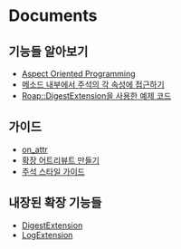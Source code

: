 Documents
====

기능들 알아보기
----
* [Aspect Oriented Programming](aop.md)
* [메소드 내부에서 주석의 각 속성에 접근하기](method_attr.md)
* [Roap::DigestExtension을 사용한 예제 코드]()

가이드
----
* [on_attr](on_attr.md)
* [확장 어트리뷰트 만들기](custom_extension.md)
* [주석 스타일 가이드](comment_style.md)

내장된 확장 기능들
----
* [DigestExtension](exts/digest_extension.md)
* [LogExtension](exts/log_extension.md)

